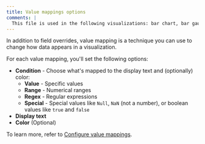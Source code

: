 ```yaml
---
title: Value mappings options
comments: |
  This file is used in the following visualizations: bar chart, bar gauge, candlestick, canvas*, gauge, geomap, histogram, pie chart, stat, state timeline, status history, table, time series, trend
---
```


In addition to field overrides, value mapping is a technique you can use to change how data appears in a visualization.

For each value mapping, you'll set the following options:

- **Condition** - Choose what's mapped to the display text and (optionally) color:
  - **Value** - Specific values
  - **Range** - Numerical ranges
  - **Regex** - Regular expressions
  - **Special** - Special values like `Null`, `NaN` (not a number), or boolean values like `true` and `false`
- **Display text**
- **Color** (Optional)

To learn more, refer to [Configure value mappings](../../configure-value-mappings/).
